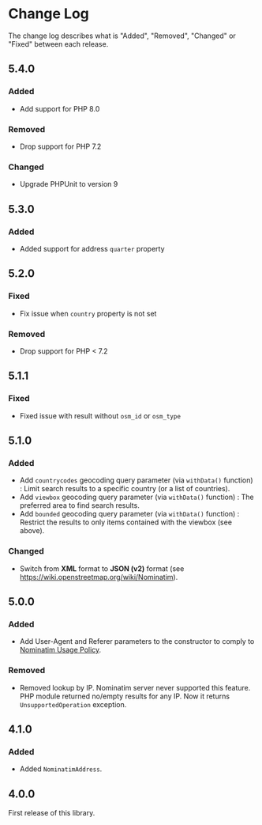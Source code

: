 # Change Log

The change log describes what is "Added", "Removed", "Changed" or "Fixed" between each release.

## 5.4.0

### Added

- Add support for PHP 8.0

### Removed

- Drop support for PHP 7.2

### Changed

- Upgrade PHPUnit to version 9

## 5.3.0

### Added

- Added support for address `quarter` property

## 5.2.0

### Fixed

- Fix issue when `country` property is not set

### Removed

- Drop support for PHP < 7.2

## 5.1.1

### Fixed

- Fixed issue with result without `osm_id` or `osm_type`

## 5.1.0

### Added

- Add `countrycodes` geocoding query parameter (via `withData()` function) : Limit search results to a specific country (or a list of countries).
- Add `viewbox` geocoding query parameter (via `withData()` function) : The preferred area to find search results.
- Add `bounded` geocoding query parameter (via `withData()` function) : Restrict the results to only items contained with the viewbox (see above).

### Changed

- Switch from **XML** format to **JSON (v2)** format (see <https://wiki.openstreetmap.org/wiki/Nominatim>).

## 5.0.0

### Added

- Add User-Agent and Referer parameters to the constructor to comply to [Nominatim Usage Policy](https://operations.osmfoundation.org/policies/nominatim/).

### Removed

- Removed lookup by IP. Nominatim server never supported this feature. PHP module returned no/empty results for any IP. Now it returns `UnsupportedOperation` exception.

## 4.1.0

### Added

- Added `NominatimAddress`.

## 4.0.0

First release of this library.
